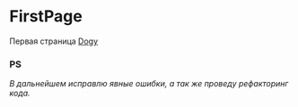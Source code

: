 # FirstPage

Первая страница [Dogy](https://grymnn.github.io/FirstPage/)

### PS
*В дальнейшем исправлю явные ошибки, а так же проведу рефакторинг кода.*

